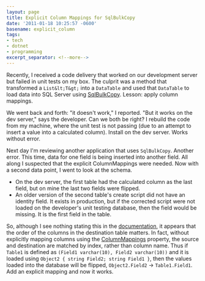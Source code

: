```yaml
---
layout: page
title: Explicit Column Mappings for SqlBulkCopy
date: '2011-01-18 10:25:57 -0600'
basename: explicit_column
tags:
- tech
- dotnet
- programming
excerpt_separator: <!--more-->
---
```


Recently, I received a code delivery that worked on our development server but
failed in unit tests on my box. The culprit was a method that transformed a
`List&lt;T&gt;` into a `DataTable` and used that `DataTable` to load data into
SQL Server using <a
href="http://msdn.microsoft.com/en-us/library/system.data.sqlclient.sqlbulkcopy.aspx">SqlBulkCopy</a>.
Lesson: apply column mappings.

<!--more-->

We went back and forth: "it doesn't work," I reported. "But it works on the dev
server," says the developer. Can we both be right? I rebuild the code from my
machine, where the unit test is not passing (due to an attempt to insert a value
into a calculated column). Install on the dev server. Works without error.

Next day I'm reviewing another application that uses `SqlBulkCopy`. Another
error. This time, data for one field is being inserted into another field. All
along I suspected that the explicit ColumnMappings were needed. Now with a
second data point, I went to look at the schema.

<ul>
<li>On the dev server, the first table had the calculated column as the last field, but on mine the last two fields were flipped.</li>
<li>An older version of the second table's create script did not have an identity field. It exists in production, but if the corrected script were not loaded on the developer's unit testing database, then the field would be missing. It is the first field in the table.</li>
</ul>

So, although I see nothing  stating this in the <a
href="http://msdn.microsoft.com/en-us/library/434atets.aspx">documentation</a>,
it appears that the order of the columns in the destination table matters. In
fact, without explicitly mapping columns using the <a
href="http://msdn.microsoft.com/en-us/library/system.data.sqlclient.sqlbulkcopy.columnmappings.aspx">ColumnMappings</a>
property, the source and destination are matched by index, rather than column
name. Thus if `Table1` is defined as `(Field1 varchar(10), Field2 varchar(10))`
and it is loaded using `Object2 { string Field2; string Field1 }`, then the
values loaded into the database will be flipped, `Object2.Field2` &rarr;
`Table1.Field1`. Add an explicit mapping and now it works.
